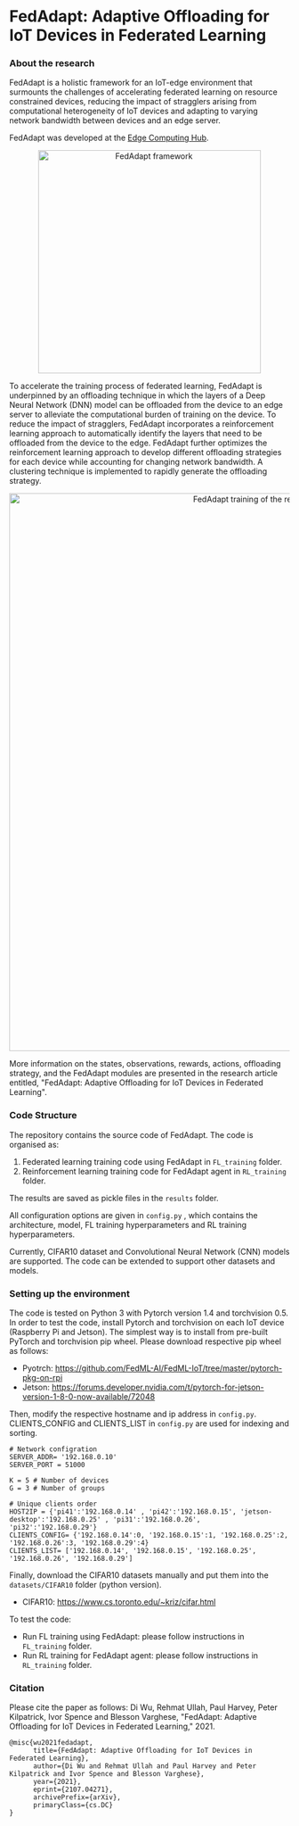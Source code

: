 # FedAdapt: Adaptive Offloading for IoT Devices in Federated Learning

### About the research

FedAdapt is a holistic framework for an IoT-edge environment that surmounts the challenges of accelerating federated learning on resource constrained devices, reducing the impact of stragglers arising from computational heterogeneity of IoT devices and adapting to varying network bandwidth between devices and an edge server. 

FedAdapt was developed at the [Edge Computing Hub](https://edgehub.co.uk). 

<p align="center">
  <img src="images/FedAdaptFramework.png" alt="FedAdapt framework" width="400"/>
</p>
  
To accelerate the training process of federated learning, FedAdapt is underpinned by an offloading technique in which the layers of a Deep Neural Network (DNN) model can be offloaded from the device to an edge server to alleviate the computational burden of training on the device. To reduce the impact of stragglers, FedAdapt incorporates a reinforcement learning approach to automatically identify the layers that need to be offloaded from the device to the edge. FedAdapt further optimizes the reinforcement learning approach to develop different offloading strategies for each device while accounting for changing network bandwidth. A clustering technique is implemented to rapidly generate the offloading strategy.

<p align="center">
  <img src="images/FedAdaptRLTraining.png" alt="FedAdapt training of the reinforcement learning agent" width="1000"/>
</p>

More information on the states, observations, rewards, actions, offloading strategy, and the FedAdapt modules are presented in the research article entitled, "FedAdapt: Adaptive Offloading for IoT Devices in Federated Learning".

### Code Structure

The repository contains the source code of FedAdapt. The code is organised as: 
1. Federated learning training code using FedAdapt in `FL_training` folder.
2. Reinforcement learning training code for FedAdapt agent in `RL_training` folder.

The results are saved as pickle files in the `results` folder. 

All configuration options are given in `config.py` , which contains the architecture, model, FL training hyperparameters and RL training hyperparameters.

Currently, CIFAR10 dataset and Convolutional Neural Network (CNN) models are supported. The code can be extended to support other datasets and models.

### Setting up the environment

The code is tested on Python 3 with Pytorch version 1.4 and torchvision 0.5. In order to test the code, install Pytorch and torchvision on each IoT device (Raspberry Pi and Jetson). The simplest way is to install from pre-built PyTorch and torchvision pip wheel. Please download respective pip wheel as follows:
- Pyotrch: https://github.com/FedML-AI/FedML-IoT/tree/master/pytorch-pkg-on-rpi
- Jetson: https://forums.developer.nvidia.com/t/pytorch-for-jetson-version-1-8-0-now-available/72048

Then, modify the respective hostname and ip address in `config.py`. CLIENTS_CONFIG and CLIENTS_LIST in `config.py` are used for indexing and sorting.

```
# Network configration
SERVER_ADDR= '192.168.0.10'
SERVER_PORT = 51000

K = 5 # Number of devices
G = 3 # Number of groups

# Unique clients order
HOST2IP = {'pi41':'192.168.0.14' , 'pi42':'192.168.0.15', 'jetson-desktop':'192.168.0.25' , 'pi31':'192.168.0.26', 'pi32':'192.168.0.29'}
CLIENTS_CONFIG= {'192.168.0.14':0, '192.168.0.15':1, '192.168.0.25':2, '192.168.0.26':3, '192.168.0.29':4}
CLIENTS_LIST= ['192.168.0.14', '192.168.0.15', '192.168.0.25', '192.168.0.26', '192.168.0.29'] 
```

Finally, download the CIFAR10 datasets manually and put them into the `datasets/CIFAR10` folder (python version). 
- CIFAR10: https://www.cs.toronto.edu/~kriz/cifar.html

To test the code: 
- Run FL training using FedAdapt: please follow instructions in `FL_training` folder.
- Run RL training for FedAdapt agent: please follow instructions in `RL_training` folder.

### Citation

Please cite the paper as follows: Di Wu, Rehmat Ullah, Paul Harvey, Peter Kilpatrick, Ivor Spence and Blesson Varghese, "FedAdapt: Adaptive Offloading for IoT Devices in Federated Learning," 2021. 
```
@misc{wu2021fedadapt,
      title={FedAdapt: Adaptive Offloading for IoT Devices in Federated Learning}, 
      author={Di Wu and Rehmat Ullah and Paul Harvey and Peter Kilpatrick and Ivor Spence and Blesson Varghese},
      year={2021},
      eprint={2107.04271},
      archivePrefix={arXiv},
      primaryClass={cs.DC}
}
```
